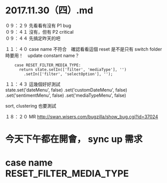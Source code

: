 # 2017.11.30（四）.md

０９：２９ 先看看有沒有 P1 bug  
０９：４１ 沒有，但有 P2 critical  
０９：４４ 先搞定昨天的吧  

１１：４０ case name 不符合　確認看看這個 reset 是不是只有 switch folder 時要用！　update  constant name？  
```
    case RESET_FILTER_MEDIA_TYPE:
      return state.setIn(['filter', 'mediaType'], '')
        .setIn(['filter', 'selectOption'], '');
```

１１：４３ 這幾個好好測試  
 state.set('dateMenu', false)
        .set('customDateMenu', false)
        .set('sentimentMenu', false)
        .set('mediaTypeMenu', false)

sort, clustering 也要測試

１８：２０ MR http://swan.wisers.com/bugzilla/show_bug.cgi?id=37024  

# 今天下午都在開會， sync up 需求
# case name RESET_FILTER_MEDIA_TYPE

